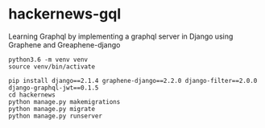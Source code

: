 # hackernews-gql

Learning Graphql by implementing a graphql server in Django using Graphene and Greaphene-django

```
python3.6 -m venv venv
source venv/bin/activate
```
```
pip install django==2.1.4 graphene-django==2.2.0 django-filter==2.0.0 django-graphql-jwt==0.1.5
cd hackernews
python manage.py makemigrations
python manage.py migrate
python manage.py runserver
```